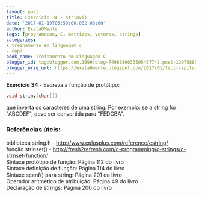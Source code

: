 ```yaml
---
layout: post
title: Exercício 34 - strinv()
date: '2017-01-19T05:59:00.002-08:00'
author: Exata0Mente
tags: [programacao, C, matrizes, vetores, strings]
categories:
- treinamento_em_linguagem_c
- cap7
book_name: Treinamento em Linguagem C
blogger_id: tag:blogger.com,1999:blog-7498010033595457742.post-1297588567696243035
blogger_orig_url: https://exata0mente.blogspot.com/2017/01/tecl-capitulo-7-exercicio-34-strinv.html
---
```

**Exercicio 34** - Escreva a função de protótipo:
```c
void strinv(char[])
```
que inverta os caracteres de uma string. Por exemplo: se a string for "ABCDEF", deve ser convertida para "FEDCBA".

### Referências úteis:

biblioteca string.h - <http://www.cplusplus.com/reference/cstring/>  
função strinset() - <http://fresh2refresh.com/c-programming/c-strings/c-strnset-function/>  
Sintaxe protótipo de função: Página 112 do livro  
Sintaxe definição de função: Página 114 do livro  
Sintaxe scanf() para string: Página 201 do livro  
Operador aritmético de atribuição: Página 49 do livro  
Declaração de strings: Página 200 do livro  
